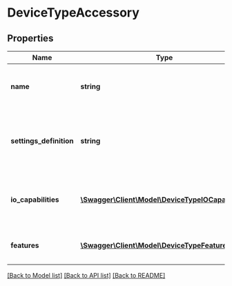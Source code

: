 # DeviceTypeAccessory

## Properties
Name | Type | Description | Notes
------------ | ------------- | ------------- | -------------
**name** | **string** | A descriptive name for the accessory | [optional] 
**settings_definition** | **string** | A form definition for custom settings in this device type accessory | [optional] 
**io_capabilities** | [**\Swagger\Client\Model\DeviceTypeIOCapabilities**](DeviceTypeIOCapabilities.md) | Defines the types of IOs that are available on this accessory | [optional] 
**features** | [**\Swagger\Client\Model\DeviceTypeFeatures**](DeviceTypeFeatures.md) | A list of features for this accessory | [optional] 

[[Back to Model list]](../README.md#documentation-for-models) [[Back to API list]](../README.md#documentation-for-api-endpoints) [[Back to README]](../README.md)


